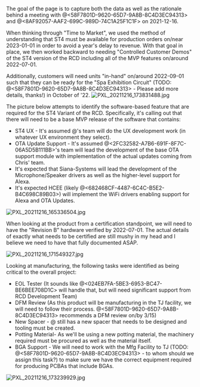 The goal of the page is to capture both the data as well as the rationale behind a meeting with @<58F7801D-9620-65D7-9A8B-8C4D3EC94313> and @<8AF92057-AAF2-699C-989D-74C1A25F1C1F> on 2021-12-16.

When thinking through "Time to Market", we used the method of understanding that ST4 must be available for production orders on/near 2023-01-01 in order to avoid a year's delay to revenue. With that goal in place, we then worked backward to needing "Controlled Customer Demos" of the ST4 version of the RCD including all of the MVP features on/around 2022-07-01.

Additionally, customers will need units "in-hand" on/around 2022-09-01 such that they can be ready for the "Spa Exhibition Circuit" (TODO: @<58F7801D-9620-65D7-9A8B-8C4D3EC94313> - Please add more details, thanks!) in October of '22.
![PXL_20211216_173831488.jpg](/.attachments/PXL_20211216_173831488-74f329b9-ebec-4021-8df8-10eb77bd71b6.jpg)

The picture below attempts to identify the software-based feature that are required for the ST4 Variant of the RCD. Specifically, it's calling out that there will need to be a base MVP release of the software that contains:
- ST4 UX - It's assumed @<BF422867-1637-6F77-B98E-6A81A072A857>'s team will do the UX development work (in whatever UX environment they select).
- OTA Update Support - It's assumed @<2FC32582-A7B6-691F-8F7C-06A5D5B111BB>'s team will lead the development of the base OTA support module with implementation of the actual updates coming from Chris' team.
- It's expected that Siana-Systems will lead the development of the Microphone/Speaker drivers as well as the higher-level support for Alexa.
- It's expected HCEE (likely @<682468CF-4487-6C4C-B5E2-B4C698C89B03>) will implement the WiFi drivers enabling support for Alexa and OTA Updates.

![PXL_20211216_165336504.jpg](/.attachments/PXL_20211216_165336504-17af665d-261f-4448-920f-63487bd57d5b.jpg)

When looking at the product from a certification standpoint, we will need to have the "Revision B" hardware verified by 2022-07-01. The actual details of exactly what needs to be certified are still mushy in my head and I believe we need to have that fully documented ASAP.

![PXL_20211216_171549327.jpg](/.attachments/PXL_20211216_171549327-a6249750-15b9-49a3-8b50-040546587ebe.jpg)

Looking at manufacturing, the following tasks were identified as being critical to the overall project:
- EOL Tester (It sounds like @<024EB7FA-5BE3-6953-BC47-BE6BEE708D1C> will handle that, but will need significant support from RCD Development Team)
- DFM Review (As this product will be manufacturing in the TJ facility, we will need to follow their process. @<58F7801D-9620-65D7-9A8B-8C4D3EC94313> recommends a DFM review on/by 3/15)
- New Spacer - @<D78DC42B-0B75-6627-A3BA-1B9909339B25> still has a new spacer that needs to be designed and tooling must be created.
- Potting Material- As we'll be using a new potting material, the machinery required must be procured as well as the material itself.
- BGA Support - We will need to work with the Mfg Facility to TJ (TODO: @<58F7801D-9620-65D7-9A8B-8C4D3EC94313> - to whom should we assign this task?) to make sure we have the correct equipment required for producing PCBAs that include BGAs.


![PXL_20211216_173239929.jpg](/.attachments/PXL_20211216_173239929-33ed81f0-19ae-4706-b4fd-57585263dad0.jpg)

